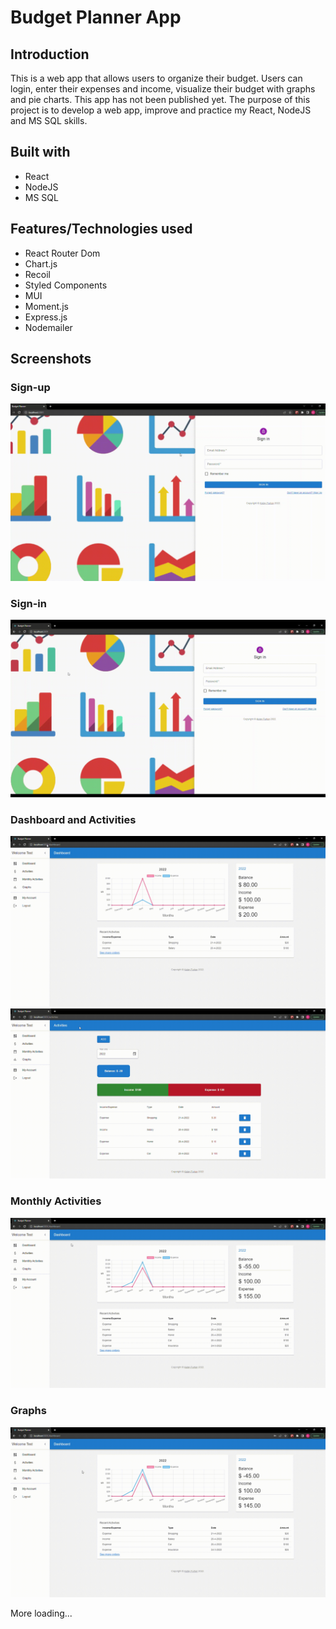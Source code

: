 # Budget Planner App

## Introduction

This is a web app that allows users to organize their budget. Users can login, enter their expenses and income, visualize their budget with graphs and pie charts. This app has not been published yet. The purpose of this project is to develop a web app, improve and practice my React, NodeJS and MS SQL skills.

## Built with

- React
- NodeJS
- MS SQL

## Features/Technologies used

- React Router Dom
- Chart.js
- Recoil
- Styled Components
- MUI
- Moment.js
- Express.js
- Nodemailer

## Screenshots

### Sign-up
<img src="./images/Sign-up.gif" />

### Sign-in
<img src="./images/sign-in.gif" />

### Dashboard and Activities
<img src="./images/dashboard-activities.gif" />
<img src="./images/activities-2.gif" />

### Monthly Activities
<img src="./images/monthly-activities.gif" />

### Graphs
<img src="./images/graphs.gif" />

More loading...
